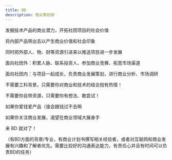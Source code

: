 ```yaml
---
title: BD
description: 商业策划部
---
```

发掘技术产品的商业潜力，开拓社团项目的社会价值

将内部产品带出去以产生商业价值和社会印象

同时把外部人、物、财等资源引进来以推送项目进一步发展



面向社团外：积累人脉、联系投资人、参加商业竞赛、拓宽市场渠道

面向社团内：与项目一起成长，负责商业发展策划，进行商业分析、市场调研



不需要工科背景，只需要你对商业和技术的结合抱有热情！

不需要你自带资源，只需要你有想法、敢尝试！

如果你爱钱爱产品（谁会跟钱过不去啊

如果你关注商业发展，渴望在商业领域大展身手

来 BD 就对了！



（有BD方面的背景/专业，有商业计划书撰写相关经验者，或者对互联网和商业发展有兴趣和了解者优先。需要比较好的沟通表达能力，有责任心并且有时间可以负责BD的任务）